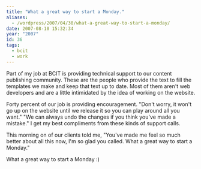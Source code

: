 ```yaml
---
title: "What a great way to start a Monday."
aliases:
  - /wordpress/2007/04/30/what-a-great-way-to-start-a-monday/
date: 2007-08-10 15:32:34
year: "2007"
id: 36
tags:
  - bcit
  - work
---
```


Part of my job at BCIT is providing technical support to our content publishing community.  These are the people who provide the text to fill the templates we make and keep that text up to date.  Most of them aren't web developers and are a little intimidated by the idea of working on the website.

Forty percent of our job is providing encouragement.  "Don't worry, it won't go up on the website until we release it so you can play around all you want." "We can always undo the changes if you think you've made a mistake."  I get my best compliments from these kinds of support calls.

This morning on of our clients told me, "You've made me feel so much better about all this now, I'm so glad you called.  What a great way to start a Monday."

What a great way to start a Monday :)
